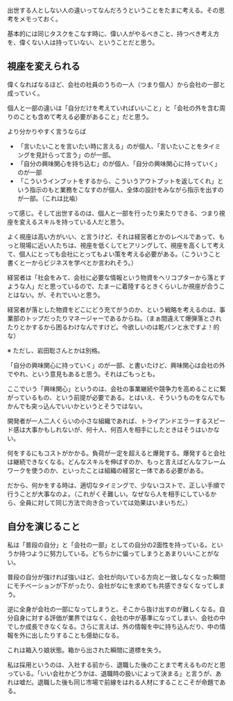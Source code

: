 出世する人としない人の違いってなんだろうということをたまに考える。その思考をメモっておく。

基本的には同じタスクをこなす時に、偉い人がやるべきこと、持つべき考え方を、偉くない人は持っていない、ということだと思う。

## 視座を変えられる

偉くなればなるほど、会社の社員のうちの一人（つまり個人）から会社の一部と成っていく。

個人と一部の違いは「自分だけを考えていればいいこと」と「会社の外を含む周りのことも含めて考える必要があること」だと思う。

より分かりやすく言うならば

*   「言いたいことを言いたい時に言える」のが個人、「言いたいことをタイミングを見計らって言う」のが一部。
*   「自分の興味関心を持ち込む」のが個人、「自分の興味関心に持っていく」のが一部
*   「こういうインプットをするから、こういうアウトプットを返してくれ」という指示のもと業務をこなすのが個人、全体の設計をみながら指示を出すのが一部。（これは比喩）

って感じ。そして出世するのは、個人と一部を行ったり来たりできる、つまり視座を変えるスキルを持っている人だと思う。

よく視座は高い方がいい、と言うけど、それは経営者とかのレベルであって、もっと現場に近い人たちは、視座を低くしてヒアリングして、視座を高くして考えて、個人にとっても会社にとってもよい策を考える必要がある。（こういうこと書くと一からビジネスを学べとか言われそう。）

経営者は「社会をみて、会社に必要な情報という物資をヘリコプターから落とすような人」だと思っているので、たまーに着陸するときくらいしか視座が合うことはない。が、それでいいと思う。

経営者が落とした物資をどこにどう充てがうのか、という戦略を考えるのは、事業部のトップだったりマネージャーであるからね。（まぁ間違えて爆弾落とされたりとかするから困るわけなんですけど。今欲しいのは乾パンと水ですよ！的な）

※ ただし、岩田聡さんとかは別格。

「自分の興味関心に持っていく」のが一部、と書いたけど、興味関心は会社の外でやれ、という意見もあると思う。それはごもっとも。

ここでいう「興味関心」というのは、会社の事業継続や競争力を高めることに繋がっているもの、という前提が必要である。とはいえ、そういうものをなんでもかんでも突っ込んでいいかというとそうではない。

開発者が一人二人くらいの小さな組織であれば、トライアンドエラーするスピード感は大事かもしれないが、何十人、何百人を相手にしたときはそうはいかない。

何をするにもコストがかかる。負荷が一定を超えると爆発する。爆発すると会社は継続できなくなる。どんなスキルを伸ばすのか、もっと言えばどんなフレームワークを使うのか、といったことは組織の経営と一体である必要がある。

だから、何かをする時は、適切なタイミングで、少ないコストで、正しい手順で行うことが大事なのよ。（これがくそ難しい。なぜなら人を相手にしているから、全員に対して同じ方法で向き合っていては効果はいまいちだ。）

## 自分を演じること

私は「普段の自分」と「会社の一部」としての自分の2面性を持っている。というか持つように努力している。どちらかに偏ってしまうとあまりいいことがない。

普段の自分が強ければ強いほど、会社が向いている方向と一致しなくなった瞬間にモチベーションが下がったり、会社がなにを求めても共感できなくなってしまう。

逆に全身が会社の一部になってしまうと、そこから抜け出すのが難しくなる。自分自身に対する評価が業界ではなく、会社の中が基準になってしまい、会社の中でしか成長できなくなる。さらに言えば、外の情報を中に持ち込んだり、中の情報を外に出したりすることも億劫になる。

これは箱入り娘状態。箱から出された瞬間に道標を失う。

私は採用というのは、入社する前から、退職した後のことまで考えるものだと思っている。「いい会社かどうかは、退職時の扱いによって決まる」と言うが、あれは嘘だ。退職した後も同じ市場で前線をはれる人材にすることこそが命題である。
